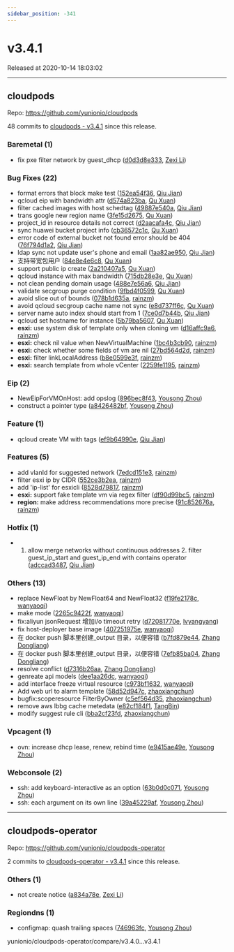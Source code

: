 ```yaml
---
sidebar_position: -341
---
```


# v3.4.1

Released at 2020-10-14 18:03:02

-----

## cloudpods

Repo: https://github.com/yunionio/cloudpods

48 commits to [cloudpods - v3.4.1](https://github.com/yunionio/cloudpods/compare/v3.4.0...v3.4.1) since this release.

### Baremetal (1)
- fix pxe filter network by guest_dhcp ([d0d3d8e333](https://github.com/yunionio/cloudpods/commit/d0d3d8e333128f1d81849a0f69fe04a6f48e6387), [Zexi Li](mailto:zexi.li@qq.com))

### Bug Fixes (22)
- format errors that block make test ([152ea54f36](https://github.com/yunionio/cloudpods/commit/152ea54f369e4b5646eed302f3a8a781d1d92ac2), [Qiu Jian](mailto:qiujian@yunionyun.com))
- qcloud eip with bandwidth attr ([d574a823ba](https://github.com/yunionio/cloudpods/commit/d574a823ba5aa3b733d4fdc78654cdbcfd4a89d1), [Qu Xuan](mailto:quxuan@yunionyun.com))
- filter cached images with host schedtag ([49887e540a](https://github.com/yunionio/cloudpods/commit/49887e540ac710e9f1fc520aa8bb84bb7121fcd1), [Qiu Jian](mailto:qiujian@yunionyun.com))
- trans google new region name ([3fe15d2675](https://github.com/yunionio/cloudpods/commit/3fe15d2675017d190f59b31729ecf78ae97afa7b), [Qu Xuan](mailto:quxuan@yunionyun.com))
- project_id in resource details not correct ([d2aacafa4c](https://github.com/yunionio/cloudpods/commit/d2aacafa4c6257c4a6d021e97d134abaf1bfb1de), [Qiu Jian](mailto:qiujian@yunionyun.com))
- sync huawei bucket project info ([cb36572c1c](https://github.com/yunionio/cloudpods/commit/cb36572c1c72f9f06efaee408673c974308999fa), [Qu Xuan](mailto:quxuan@yunionyun.com))
- error code of external bucket not found error should be 404 ([76f794d1a2](https://github.com/yunionio/cloudpods/commit/76f794d1a2805d65d9ff178954d65b8308bd5289), [Qiu Jian](mailto:qiujian@yunionyun.com))
- ldap sync not update user's phone and email ([1aa82ae950](https://github.com/yunionio/cloudpods/commit/1aa82ae950e70624380668d5e79ea4c1aa1bd88f), [Qiu Jian](mailto:qiujian@yunionyun.com))
- 支持带宽包用户 ([84e8e4e6c8](https://github.com/yunionio/cloudpods/commit/84e8e4e6c8e4167eaea77151321c205bb7f97516), [Qu Xuan](mailto:quxuan@yunionyun.com))
- support public ip create ([2a210407a5](https://github.com/yunionio/cloudpods/commit/2a210407a59e7ef90485683a75063a6aaa66b7fa), [Qu Xuan](mailto:quxuan@yunionyun.com))
- qcloud instance with max bandwidth ([715db28e3e](https://github.com/yunionio/cloudpods/commit/715db28e3ef78e98ddaaf178b386b6232b17b1e3), [Qu Xuan](mailto:quxuan@yunionyun.com))
- not clean pending domain usage ([488e7e56a6](https://github.com/yunionio/cloudpods/commit/488e7e56a682b0bd2c1f1de35b103e88e69f2e68), [Qiu Jian](mailto:qiujian@yunionyun.com))
- validate secgroup purge condition ([9fbd4f0599](https://github.com/yunionio/cloudpods/commit/9fbd4f05996d97850ea9ab6ba9279cc0dc0249ef), [Qu Xuan](mailto:quxuan@yunionyun.com))
- avoid slice out of bounds ([078b1d635a](https://github.com/yunionio/cloudpods/commit/078b1d635a35bc23c4628ba6ec39a5d1f7ede719), [rainzm](mailto:mjoycarry@gmail.com))
- avoid qcloud secgroup cache name not sync ([e8d737ff6c](https://github.com/yunionio/cloudpods/commit/e8d737ff6c91b50d931c3250d87d5484026b4aba), [Qu Xuan](mailto:quxuan@yunionyun.com))
- server name auto index should start from 1 ([7ce0d7b44b](https://github.com/yunionio/cloudpods/commit/7ce0d7b44b52cd123910111a0696ccdcbce5b0f0), [Qiu Jian](mailto:qiujian@yunionyun.com))
- qcloud set hostname for instance ([5b79ba5607](https://github.com/yunionio/cloudpods/commit/5b79ba560703da088c4566db7638cdef8237fb38), [Qu Xuan](mailto:quxuan@yunionyun.com))
- **esxi:** use system disk of template only when cloning vm ([d16affc9a6](https://github.com/yunionio/cloudpods/commit/d16affc9a6e95e1f6d14d091846cabe5daf9edca), [rainzm](mailto:mjoycarry@gmail.com))
- **esxi:** check nil value when NewVirtualMachine ([1bc4b3cb90](https://github.com/yunionio/cloudpods/commit/1bc4b3cb90644ae16586248e5eb111b56dc68c05), [rainzm](mailto:mjoycarry@gmail.com))
- **esxi:** check whether some fields of vm are nil ([27bd564d2d](https://github.com/yunionio/cloudpods/commit/27bd564d2dcfe3c760bb39a17b6c97169749effb), [rainzm](mailto:mjoycarry@gmail.com))
- **esxi:** filter linkLocalAddress ([b8e0599e3f](https://github.com/yunionio/cloudpods/commit/b8e0599e3fbb3a9cf36deb2b4396fa50dbfff96b), [rainzm](mailto:mjoycarry@gmail.com))
- **esxi:** search template from whole vCenter ([2259fe1195](https://github.com/yunionio/cloudpods/commit/2259fe1195ca638ba82ffa70b29ae3c2f4be7889), [rainzm](mailto:mjoycarry@gmail.com))

### Eip (2)
- NewEipForVMOnHost: add opslog ([896bec8f43](https://github.com/yunionio/cloudpods/commit/896bec8f43c539df59ad4b9f24a45b11dd1d7bfe), [Yousong Zhou](mailto:zhouyousong@yunionyun.com))
- construct a pointer type ([a8426482bf](https://github.com/yunionio/cloudpods/commit/a8426482bf4679a4e0b09c7f480d693e551e2f1f), [Yousong Zhou](mailto:zhouyousong@yunionyun.com))

### Feature (1)
- qcloud create VM with tags ([ef9b64990e](https://github.com/yunionio/cloudpods/commit/ef9b64990eed1f902cbdd142f4eb85fc771a2cc3), [Qiu Jian](mailto:qiujian@yunionyun.com))

### Features (5)
- add vlanId for suggested network ([7edcd151e3](https://github.com/yunionio/cloudpods/commit/7edcd151e3d500840eaa051429341171d36b94a2), [rainzm](mailto:mjoycarry@gmail.com))
- filter esxi ip by CIDR ([552ce3b2ea](https://github.com/yunionio/cloudpods/commit/552ce3b2ea27706d6d23a9cad76fc6e5f66db351), [rainzm](mailto:mjoycarry@gmail.com))
- add 'ip-list' for esxicli ([8528d79817](https://github.com/yunionio/cloudpods/commit/8528d79817e30a067c0f85cfc4da70b9f9a21bdb), [rainzm](mailto:mjoycarry@gmail.com))
- **esxi:** support fake template vm via regex filter ([df90d99bc5](https://github.com/yunionio/cloudpods/commit/df90d99bc5c26b524633f26338314a7ef7e665eb), [rainzm](mailto:mjoycarry@gmail.com))
- **region:** make address recommendations more precise ([91c852676a](https://github.com/yunionio/cloudpods/commit/91c852676a506e5d5602f697e2b6bc69e3569d82), [rainzm](mailto:mjoycarry@gmail.com))

### Hotfix (1)
- 1. allow merge networks without continuous addresses 2. filter guest_ip_start and guest_ip_end with contains operator ([adccad3487](https://github.com/yunionio/cloudpods/commit/adccad34872144cf5b7b5e59f7ca196930bd5565), [Qiu Jian](mailto:qiujian@yunionyun.com))

### Others (13)
- replace NewFloat by NewFloat64 and NewFloat32 ([f19fe2178c](https://github.com/yunionio/cloudpods/commit/f19fe2178c44ef6bed6ac2603c1849ae72d48898), [wanyaoqi](mailto:wanyaoqi@yunionyun.com))
- make mode ([2265c9422f](https://github.com/yunionio/cloudpods/commit/2265c9422f0f5a61a1643190aeaa72fbc5fc4f37), [wanyaoqi](mailto:wanyaoqi@yunionyun.com))
- fix:aliyun jsonRequest 增加i/o timeout retry ([d72081770e](https://github.com/yunionio/cloudpods/commit/d72081770e1e32021198192e90aa9981c5696c3c), [lvyangyang](mailto:lvyangyang@yunion.cn))
- fix host-deployer base image ([407251975e](https://github.com/yunionio/cloudpods/commit/407251975eba8f615b06d165a91f7d8babc7e216), [wanyaoqi](mailto:wanyaoqi@yunionyun.com))
- 在 docker push 脚本里创建_output 目录，以便容错 ([b7fd879e44](https://github.com/yunionio/cloudpods/commit/b7fd879e44756f80ffb323edc6fcca6eb3eee90a), [Zhang Dongliang](mailto:zhangdongliang@yunion.cn))
- 在 docker push 脚本里创建_output 目录，以便容错 ([7efb85ba04](https://github.com/yunionio/cloudpods/commit/7efb85ba042bfe10d433ebb741d252b2ac41ba6f), [Zhang Dongliang](mailto:zhangdongliang@yunion.cn))
- resolve conflict ([d7316b26aa](https://github.com/yunionio/cloudpods/commit/d7316b26aa6b19169a7dbda2bb2ddedb429c74cf), [Zhang Dongliang](mailto:zhangdongliang@yunion.cn))
- genreate api models ([dee1aa26dc](https://github.com/yunionio/cloudpods/commit/dee1aa26dc367b1bf65bdfa6e1f34ee38549f4cc), [wanyaoqi](mailto:wanyaoqi@yunionyun.com))
- add interface freeze virtual resource ([c973bf1632](https://github.com/yunionio/cloudpods/commit/c973bf16321ab35f34e3c8d0d6ebee013d0b0d06), [wanyaoqi](mailto:wanyaoqi@yunionyun.com))
- Add web url to alarm template ([58d52d947c](https://github.com/yunionio/cloudpods/commit/58d52d947ca8d5696efd5c6f3a75c81b1b05e07d), [zhaoxiangchun](mailto:1422928955@qq.com))
- bugfix:scoperesource FilterByOwner ([c5ef564d35](https://github.com/yunionio/cloudpods/commit/c5ef564d357def027675bccee598d973b8b1d800), [zhaoxiangchun](mailto:1422928955@qq.com))
- remove aws lbbg cache metedata ([e82cf184f1](https://github.com/yunionio/cloudpods/commit/e82cf184f11271a8994d647dfc833824a8e69cb7), [TangBin](mailto:tangbin@yunion.cn))
- modify suggest rule cli ([bba2cf23fd](https://github.com/yunionio/cloudpods/commit/bba2cf23fdea02baf9b37a74c25a3d431f533b11), [zhaoxiangchun](mailto:1422928955@qq.com))

### Vpcagent (1)
- ovn: increase dhcp lease, renew, rebind time ([e9415ae49e](https://github.com/yunionio/cloudpods/commit/e9415ae49e994d28b21b3bb0b771915a98bfe31b), [Yousong Zhou](mailto:zhouyousong@yunionyun.com))

### Webconsole (2)
- ssh: add keyboard-interactive as an option ([63b0d0c071](https://github.com/yunionio/cloudpods/commit/63b0d0c071d419c4bd01f0f6bc7463682e04136c), [Yousong Zhou](mailto:zhouyousong@yunionyun.com))
- ssh: each argument on its own line ([39a45229af](https://github.com/yunionio/cloudpods/commit/39a45229afccc0b3d78825d730434121ac04987d), [Yousong Zhou](mailto:zhouyousong@yunionyun.com))

-----

## cloudpods-operator

Repo: https://github.com/yunionio/cloudpods-operator

2 commits to [cloudpods-operator - v3.4.1](https://github.com/yunionio/cloudpods-operator/compare/v3.4.0...v3.4.1) since this release.

### Others (1)
- not create notice ([a834a78e](https://github.com/yunionio/cloudpods-operator/commit/a834a78e6899d8bbc43c4f7638914689f0e3eceb), [Zexi Li](mailto:zexi.li@qq.com))

### Regiondns (1)
- configmap: quash trailing spaces ([746963fc](https://github.com/yunionio/cloudpods-operator/commit/746963fc0749ba1a881f16f5834fdc197e2b0cd2), [Yousong Zhou](mailto:zhouyousong@yunionyun.com))

yunionio/cloudpods-operator/compare/v3.4.0...v3.4.1

